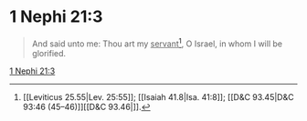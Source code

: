 # 1 Nephi 21:3

> And said unto me: Thou art my <u>servant</u>[^a], O Israel, in whom I will be glorified.

[1 Nephi 21:3](https://www.churchofjesuschrist.org/study/scriptures/bofm/1-ne/21?lang=eng&id=p3#p3)


[^a]: [[Leviticus 25.55|Lev. 25:55]]; [[Isaiah 41.8|Isa. 41:8]]; [[D&C 93.45|D&C 93:46 (45–46)]][[D&C 93.46|]].  
